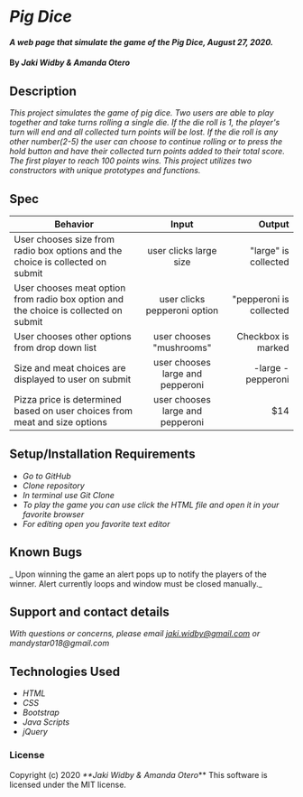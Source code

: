 # _Pig Dice_

#### _A web page that simulate the game of the Pig Dice, August 27, 2020._

#### By _**Jaki Widby & Amanda Otero**_

## Description

_This project simulates the game of pig dice. Two users are able to play together and take turns rolling a single die. If the die roll is 1, the player's turn will end and all collected turn points will be lost. If the die roll is any other number(2-5) the user can choose to continue rolling or to press the hold button and have their collected turn points added to their total score. The first player to reach 100 points wins. This project utilizes two constructors with unique prototypes and functions._

## Spec

| Behavior                                                                             |               Input               |                  Output |
|--------------------------------------------------------------------------------------|:---------------------------------:|------------------------:|
| User chooses size from radio box options and  the choice is collected on submit      |       user clicks large size      |   "large" is collected  |
| User chooses meat option from radio box option and the choice is collected on submit |   user clicks pepperoni  option   | "pepperoni is collected |
| User chooses other options from drop down list                                       |      user chooses "mushrooms"     |    Checkbox is marked   |
| Size and meat choices are displayed to user on  submit                               | user chooses large and  pepperoni |    -large -pepperoni    |
| Pizza price is determined based on user choices  from meat and size options          | user chooses large and  pepperoni | $14                     |



## Setup/Installation Requirements

* _Go to GitHub_
* _Clone repository_
* _In terminal use Git Clone_
* _To play the game you can use click the HTML file and open it in your favorite browser_
* _For editing open you favorite text editor_

## Known Bugs

_ Upon winning the game an alert pops up to notify the players of the winner. Alert currently loops and window must be closed manually._

## Support and contact details

_With questions or concerns, please email jaki.widby@gmail.com or mandystar018@gmail.com_

## Technologies Used

* _HTML_
* _CSS_
* _Bootstrap_
* _Java Scripts_
* _jQuery_

### License

Copyright (c) 2020 _**Jaki Widby & Amanda Otero_**
This software is licensed under the MIT license.